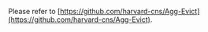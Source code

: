 Please refer to [https://github.com/harvard-cns/Agg-Evict](https://github.com/harvard-cns/Agg-Evict).
